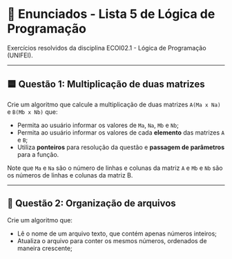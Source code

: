 # 📘 Enunciados - Lista 5 de Lógica de Programação

Exercícios resolvidos da disciplina ECOI02.1 - Lógica de Programação (UNIFEI).

---

## 🟦 Questão 1: Multiplicação de duas matrizes

Crie um algoritmo que calcule a multiplicação de duas matrizes `A(Ma x Na)` e `B(Mb x Nb)` que:

- Permita ao usuário informar os valores de `Ma`, `Na`, `Mb` e `Nb`;
- Permita ao usuário informar os valores de cada **elemento** das matrizes `A` e `B`;
- Utiliza **ponteiros** para resolução da questão e **passagem de parâmetros** para a função.

Note que `Ma` e `Na` são o número de linhas e colunas da matriz `A` e `Mb` e `Nb` são os números de linhas e colunas da matriz B.

---

## 📃 Questão 2: Organização de arquivos

Crie um algoritmo que:

- Lê o nome de um arquivo texto, que contém apenas números inteiros;
- Atualiza o arquivo para conter os mesmos números, ordenados de maneira crescente;



